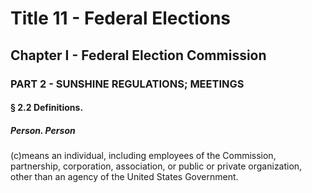 
# Title 11 - Federal Elections
## Chapter I - Federal Election Commission
### PART 2 - SUNSHINE REGULATIONS; MEETINGS
#### § 2.2 Definitions.
##### Person. Person

(c)means an individual, including employees of the Commission, partnership, corporation, association, or public or private organization, other than an agency of the United States Government.
